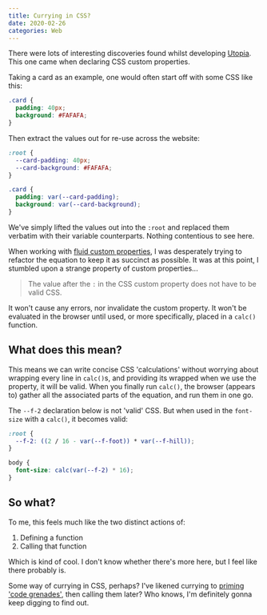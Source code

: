 ```yaml
---
title: Currying in CSS?
date: 2020-02-26
categories: Web
---
```


There were lots of interesting discoveries found whilst developing [Utopia](https://utopia.fyi/). This one came when declaring CSS custom properties.

Taking a card as an example, one would often start off with some CSS like this:

```css
.card {
  padding: 40px;
  background: #FAFAFA;
}
```

Then extract the values out for re-use across the website:

```css
:root {
  --card-padding: 40px;
  --card-background: #FAFAFA;
}

.card {
  padding: var(--card-padding);
  background: var(--card-background);
}
```

We've simply lifted the values out into the `:root` and replaced them verbatim with their variable counterparts. Nothing contentious to see here.

When working with [fluid custom properties](https://utopia.fyi/blog/fluid-custom-properties), I was desperately trying to refactor the equation to keep it as succinct as possible. It was at this point, I stumbled upon a strange property of custom properties...

> The value after the `:` in the CSS custom property does not have to be valid CSS.

It won't cause any errors, nor invalidate the custom property. It won't be evaluated in the browser until used, or more specifically, placed in a `calc()` function.

## What does this mean?

This means we can write concise CSS 'calculations' without worrying about wrapping every line in `calc()`s, and providing its wrapped when we use the property, it will be valid. When you finally run `calc()`, the browser (appears to) gather all the associated parts of the equation, and run them in one go.

The `--f-2` declaration below is not 'valid' CSS. But when used in the `font-size` with a `calc()`, it becomes valid:

```css
:root {
  --f-2: ((2 / 16 - var(--f-foot)) * var(--f-hill));
}

body {
  font-size: calc(var(--f-2) * 16);
}
```

## So what?

To me, this feels much like the two distinct actions of:

1. Defining a function
2. Calling that function

Which is kind of cool. I don't know whether there's more here, but I feel like there probably is.

Some way of currying in CSS, perhaps? I've likened currying to [priming 'code grenades'](/blog/pedalboard/#closures-and-currying), then calling them later? Who knows, I'm definitely gonna keep digging to find out.
